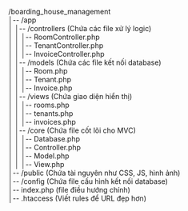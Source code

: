 /boarding_house_management  
│-- /app  
│   │-- /controllers (Chứa các file xử lý logic)  
│   │   │-- RoomController.php  
│   │   │-- TenantController.php  
│   │   │-- InvoiceController.php  
│   │-- /models (Chứa các file kết nối database)  
│   │   │-- Room.php  
│   │   │-- Tenant.php  
│   │   │-- Invoice.php  
│   │-- /views (Chứa giao diện hiển thị)  
│   │   │-- rooms.php  
│   │   │-- tenants.php  
│   │   │-- invoices.php  
│   │-- /core (Chứa file cốt lõi cho MVC)  
│   │   │-- Database.php  
│   │   │-- Controller.php  
│   │   │-- Model.php  
│   │   │-- View.php  
│-- /public (Chứa tài nguyên như CSS, JS, hình ảnh)  
│-- /config (Chứa file cấu hình kết nối database)  
│-- index.php (file điều hướng chính)  
│-- .htaccess (Viết rules để URL đẹp hơn)  
